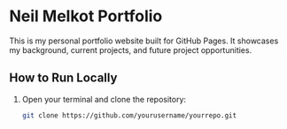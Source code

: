 # Neil Melkot Portfolio

This is my personal portfolio website built for GitHub Pages. It showcases my background, current projects, and future project opportunities.

## How to Run Locally

1. Open your terminal and clone the repository:
   ```bash
   git clone https://github.com/yourusername/yourrepo.git
